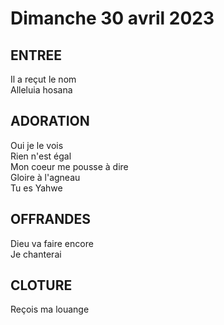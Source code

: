 # Dimanche 30 avril 2023

## ENTREE
Il a reçut le nom  
Alleluia hosana  

## ADORATION
Oui je le vois  
Rien n'est égal  
Mon coeur me pousse à dire  
Gloire à l'agneau  
Tu es Yahwe  

## OFFRANDES
Dieu va faire encore  
Je chanterai  

## CLOTURE
Reçois ma louange  
